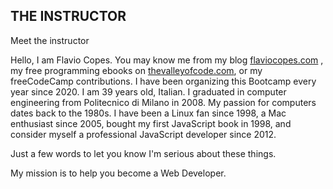 
## THE INSTRUCTOR

Meet the instructor

Hello, I am Flavio Copes. You may know me from my blog  [flaviocopes.com](https://flaviocopes.com/)  , my free programming ebooks on  [thevalleyofcode.com](https://thevalleyofcode.com/), or my freeCodeCamp contributions. I have been organizing this Bootcamp every year since 2020. I am 39 years old, Italian. I graduated in computer engineering from Politecnico di Milano in 2008. My passion for computers dates back to the 1980s. I have been a Linux fan since 1998, a Mac enthusiast since 2005, bought my first JavaScript book in 1998, and consider myself a professional JavaScript developer since 2012.  
  
Just a few words to let you know I'm serious about these things.  
  
My mission is to help you become a Web Developer.